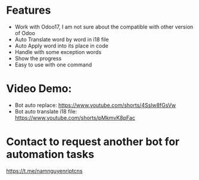 # Features
- Work with Odoo17, I am not sure about the compatible with other version of Odoo
- Auto Translate word by word in i18 file
- Auto Apply word into its place in code
- Handle with some exception words
- Show the progress
- Easy to use with one command
# Video Demo:
- Bot auto replace: https://www.youtube.com/shorts/4Sslw8fGsVw
- Bot auto translate i18 file: https://www.youtube.com/shorts/pMkmvK8pFac
# Contact to request another bot for automation tasks
https://t.me/namnguyenriptcns

